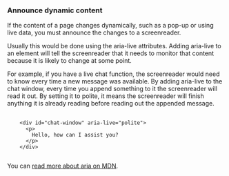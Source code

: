 ### Announce dynamic content

If the content of a page changes dynamically, such as a pop-up or using live data, you must announce the changes to a screenreader.

Usually this would be done using the aria-live attributes. Adding aria-live to an element will tell the screenreader that it needs to monitor that content because it is likely to change at some point.

For example, if you have a live chat function, the screenreader would need to know every time a new message was available. By adding aria-live to the chat window, every time you append something to it the screenreader will read it out. By setting it to polite, it means the screenreader will finish anything it is already reading before reading out the appended message.
<pre>
  <code class="html">
    &lt;div id="chat-window" aria-live="polite">
      &lt;p>
        Hello, how can I assist you?
      &lt;/p>
    &lt;/div>
  </code>
</pre>
You can [read more about aria on MDN](https://developer.mozilla.org/en-US/docs/Web/Accessibility/ARIA).
